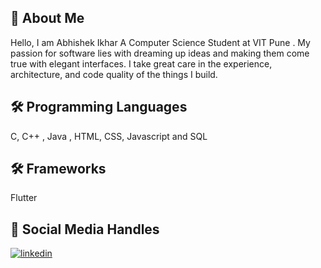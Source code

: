 
## 🚀 About Me
Hello, I am Abhishek Ikhar A Computer Science Student at VIT Pune . My passion for software lies with dreaming up ideas and making them come true with elegant interfaces. I take great care in the experience, architecture, and code quality of the things I build.


## 🛠 Programming Languages 
C, C++ , Java , HTML, CSS, Javascript and SQL 
## 🛠 Frameworks
Flutter 



## 🔗 Social Media Handles
[![linkedin](https://img.shields.io/badge/linkedin-0A66C2?style=for-the-badge&logo=linkedin&logoColor=white)](https://www.linkedin.com/in/abhishek-ikhar-668692206/)

